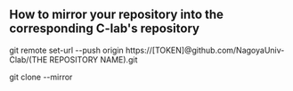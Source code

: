 ## How to mirror your repository into the corresponding C-lab's repository
git remote set-url --push origin https://[TOKEN]@github.com/NagoyaUniv-Clab/(THE REPOSITORY NAME).git 

git clone --mirror
